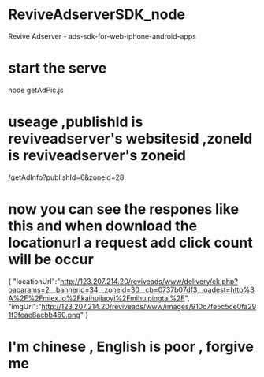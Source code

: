 # ReviveAdserverSDK_node
 Revive Adserver - ads-sdk-for-web-iphone-android-apps
 
# start the serve
node getAdPic.js

# useage ,publishId is reviveadserver's websitesid  ,zoneId is reviveadserver's zoneid
/getAdInfo?publishId=6&zoneid=28

# now you can see the respones like this and when download the locationurl a request add click count will be occur
{
  "locationUrl":"http://123.207.214.20/reviveads/www/delivery/ck.php?oaparams=2__bannerid=34__zoneid=30__cb=0737b07df3__oadest=http%3A%2F%2Fmiex.io%2Fkaihujiaoyi%2Fmihuipingtai%2F",
  "imgUrl":"http://123.207.214.20/reviveads/www/images/910c7fe5c5ce0fa291f3feae8acbb460.png"
}

# I'm chinese , English is poor , forgive me

